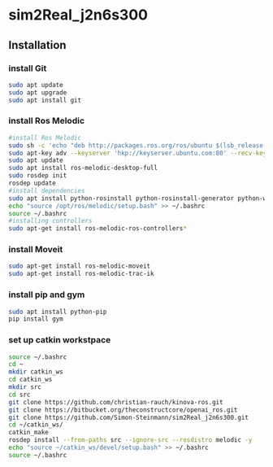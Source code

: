 # sim2Real_j2n6s300

## Installation
### install Git
```bash
sudo apt update
sudo apt upgrade
sudo apt install git
```

### install Ros Melodic
```bash
#install Ros Melodic
sudo sh -c 'echo "deb http://packages.ros.org/ros/ubuntu $(lsb_release -sc) main" > /etc/apt/sources.list.d/ros-latest.list'
sudo apt-key adv --keyserver 'hkp://keyserver.ubuntu.com:80' --recv-key C1CF6E31E6BADE8868B172B4F42ED6FBAB17C654
sudo apt update
sudo apt install ros-melodic-desktop-full
sudo rosdep init
rosdep update
#install dependencies
sudo apt install python-rosinstall python-rosinstall-generator python-wstool build-essential
echo "source /opt/ros/melodic/setup.bash" >> ~/.bashrc
source ~/.bashrc
#installing controllers
sudo apt-get install ros-melodic-ros-controllers*
```


### install Moveit 
```bash
sudo apt-get install ros-melodic-moveit
sudo apt-get install ros-melodic-trac-ik
```

### install pip and gym 
```bash
sudo apt install python-pip
pip install gym
```

### set up catkin workstpace
```bash
source ~/.bashrc
cd ~
mkdir catkin_ws
cd catkin_ws
mkdir src
cd src
git clone https://github.com/christian-rauch/kinova-ros.git
git clone https://bitbucket.org/theconstructcore/openai_ros.git
git clone https://github.com/Simon-Steinmann/sim2Real_j2n6s300.git
cd ~/catkin_ws/
catkin_make
rosdep install --from-paths src --ignore-src --rosdistro melodic -y
echo "source ~/catkin_ws/devel/setup.bash" >> ~/.bashrc
source ~/.bashrc
```
